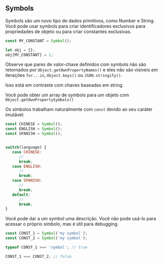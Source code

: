 ## Symbols
Symbols são um novo tipo de dados primitivos, como Number e String. Você pode usar symbols para criar identificadores exclusivos para propriedades de objeto ou para criar constantes exclusivas.

```js
const MY_CONSTANT = Symbol();

let obj = {};
obj[MY_CONSTANT] = 1;
```

Observe que pares de valor-chave definidos com symbols não são retornados por `Object.getOwnPropertyNames()` e eles não são visíveis em iterações `for...in`, `Object.keys()` ou `JSON.stringify()`.

Isso está em contraste com chaves baseadas em string.

Você pode obter um array de symbols para um objeto com `Object.getOwnPropertySymbols()`

Os símbolos trabalham naturalmente com `const` devido ao seu caráter imutável:

```js
const CHINESE = Symbol();
const ENGLISH = Symbol();
const SPANISH = Symbol();


switch(language) {
   case CHINESE:
      // 
      break;
   case ENGLISH:
      // 
      break;
   case SPANISH:
      // 
      break;
   default:
      // 
      break;
}
```

Você pode dar a um symbol uma descrição. Você não pode usá-lo para acessar o próprio símbolo, mas é útil para debugging.

```js
const CONST_1 = Symbol('my symbol');
const CONST_2 = Symbol('my symbol');

typeof CONST_1 === 'symbol'; // true

CONST_1 === CONST_2; // false
```
